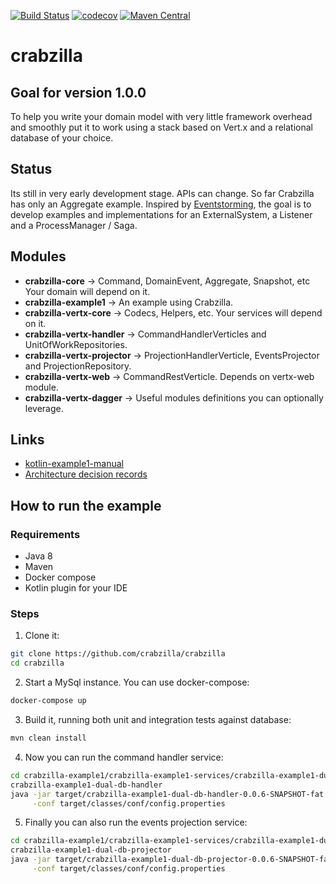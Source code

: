 [![Build Status](https://travis-ci.org/crabzilla/crabzilla.svg?branch=master)](https://travis-ci.org/crabzilla/crabzilla)
[![codecov](https://codecov.io/gh/crabzilla/crabzilla/branch/master/graph/badge.svg)](https://codecov.io/gh/crabzilla/crabzilla)
[![Maven Central](https://maven-badges.herokuapp.com/maven-central/io.github.crabzilla/crabzilla/badge.svg)](http://search.maven.org/#artifactdetails%7Cio.github.crabzilla%7Ccrabzilla%7C0.0.5%7C)

# crabzilla

## Goal for version 1.0.0

To help you write your domain model with very little framework overhead and smoothly put it to work using a stack based
on Vert.x and a relational database of your choice.

## Status

Its still in very early development stage. APIs can change. So far Crabzilla has only an Aggregate example. Inspired by 
[Eventstorming](http://eventstorming.com), the goal is to develop examples and implementations for an ExternalSystem, 
a Listener and a ProcessManager / Saga.

## Modules

* **crabzilla-core**            → Command, DomainEvent, Aggregate, Snapshot, etc Your domain will depend on it.
* **crabzilla-example1**        → An example using Crabzilla. 
* **crabzilla-vertx-core**      → Codecs, Helpers, etc. Your services will depend on it.
* **crabzilla-vertx-handler**   → CommandHandlerVerticles and UnitOfWorkRepositories.
* **crabzilla-vertx-projector** → ProjectionHandlerVerticle, EventsProjector and ProjectionRepository.
* **crabzilla-vertx-web**       → CommandRestVerticle. Depends on vertx-web module.
* **crabzilla-vertx-dagger**    → Useful modules definitions you can optionally leverage.

## Links

* [kotlin-example1-manual](https://crabzilla.github.io/crabzilla/docs/kotlin-example1-manual.html)
* [Architecture decision records](https://github.com/crabzilla/crabzilla/tree/master/doc/architecture/decisions)

## How to run the example

### Requirements

* Java 8
* Maven
* Docker compose
* Kotlin plugin for your IDE

### Steps

1. Clone it:

```bash
git clone https://github.com/crabzilla/crabzilla
cd crabzilla
```

2. Start a MySql instance. You can use docker-compose:

```bash
docker-compose up
```

3. Build it, running both unit and integration tests against database:

```bash
mvn clean install
```

4. Now you can run the command handler service: 

```bash
cd crabzilla-example1/crabzilla-example1-services/crabzilla-example1-dual-db/ \
crabzilla-example1-dual-db-handler
java -jar target/crabzilla-example1-dual-db-handler-0.0.6-SNAPSHOT-fat.jar \
     -conf target/classes/conf/config.properties

```

5. Finally you can also run the events projection service:

```bash
cd crabzilla-example1/crabzilla-example1-services/crabzilla-example1-dual-db/ \
crabzilla-example1-dual-db-projector
java -jar target/crabzilla-example1-dual-db-projector-0.0.6-SNAPSHOT-fat.jar \
     -conf target/classes/conf/config.properties

```

